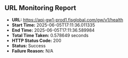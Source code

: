 ## URL Monitoring Report

- **URL:** https://api-gw1-prod1.fisglobal.com/gw/v1/health
- **Start Time:** 2025-06-05T17:11:36.011335
- **End Time:** 2025-06-05T17:11:36.589984
- **Total Time Taken:** 0.578649 seconds
- **HTTP Status Code:** 200
- **Status:** Success
- **Failure Reason:** N/A
